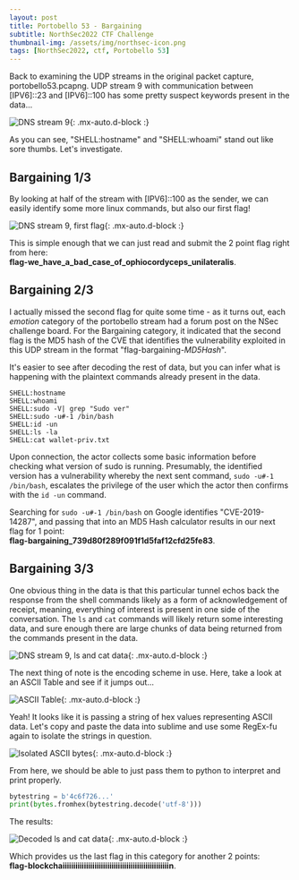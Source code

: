 ```yaml
---
layout: post
title: Portobello 53 - Bargaining
subtitle: NorthSec2022 CTF Challenge
thumbnail-img: /assets/img/northsec-icon.png
tags: [NorthSec2022, ctf, Portobello 53]
---
```


Back to examining the UDP streams in the original packet capture, portobello53.pcapng. UDP stream 9 with communication between \[IPV6\]::23 and \[IPV6\]::100 has some pretty suspect keywords present in the data...

![DNS stream 9](/assets/img/bargaining/bargaining1_1.png){: .mx-auto.d-block :}

As you can see, "SHELL:hostname" and "SHELL:whoami" stand out like sore thumbs. Let's investigate.

## Bargaining 1/3

By looking at half of the stream with \[IPV6\]::100 as the sender, we can easily identify some more linux commands, but also our first flag!

![DNS stream 9, first flag](/assets/img/bargaining/bargaining1_2.png){: .mx-auto.d-block :}
 
This is simple enough that we can just read and submit the 2 point flag right from here:  
**flag-we_have_a_bad_case_of_ophiocordyceps_unilateralis**.

## Bargaining 2/3

I actually missed the second flag for quite some time - as it turns out, each *emotion* category of the portobello stream had a forum post on the NSec challenge board. For the Bargaining category, it  indicated that the second flag is the MD5 hash of the CVE that identifies the vulnerability exploited in this UDP stream in the format "flag-bargaining-*MD5Hash*".

It's easier to see after decoding the rest of data, but you can infer what is happening with the plaintext commands already present in the data.

```
SHELL:hostname
SHELL:whoami
SHELL:sudo -V| grep "Sudo ver"
SHELL:sudo -u#-1 /bin/bash
SHELL:id -un
SHELL:ls -la
SHELL:cat wallet-priv.txt
```

Upon connection, the actor collects some basic information before checking what version of sudo is running. Presumably, the identified version has a vulnerability whereby the next sent command, `sudo -u#-1 /bin/bash`, escalates the privilege of the user which the actor then confirms with the `id -un` command.

Searching for `sudo -u#-1 /bin/bash` on Google identifies "CVE-2019-14287", and passing that into an MD5 Hash calculator results in our next flag for 1 point:  
**flag-bargaining_739d80f289f091f1d5faf12cfd25fe83**.

## Bargaining 3/3

One obvious thing in the data is that this particular tunnel echos back the response from the shell commands likely as a form of acknowledgement of receipt, meaning, everything of interest is present in one side of the conversation. The `ls` and `cat` commands will likely return some interesting data, and sure enough there are large chunks of data being returned from the commands present in the data.

![DNS stream 9, ls and cat data](/assets/img/bargaining/bargaining3_1.png){: .mx-auto.d-block :}

The next thing of note is the encoding scheme in use. Here, take a look at an ASCII Table and see if it jumps out...

![ASCII Table](/assets/img/bargaining/ASCII-Table.png){: .mx-auto.d-block :}

Yeah! It looks like it is passing a string of hex values representing ASCII data. Let's copy and paste the data into sublime and use some RegEx-fu again to isolate the strings in question.

![Isolated ASCII bytes](/assets/img/bargaining/bargaining3_2.png){: .mx-auto.d-block :}

From here, we should be able to just pass them to python to interpret and print properly. 

```python
bytestring = b'4c6f726...'
print(bytes.fromhex(bytestring.decode('utf-8')))
```

The results:

![Decoded ls and cat data](/assets/img/bargaining/bargaining3_3.png){: .mx-auto.d-block :}

Which provides us the last flag in this category for another 2 points:  
**flag-blockchaiiiiiiiiiiiiiiiiiiiiiiiiiiiiiiiiiiiiiiiiiiiiiiiiiin**.
